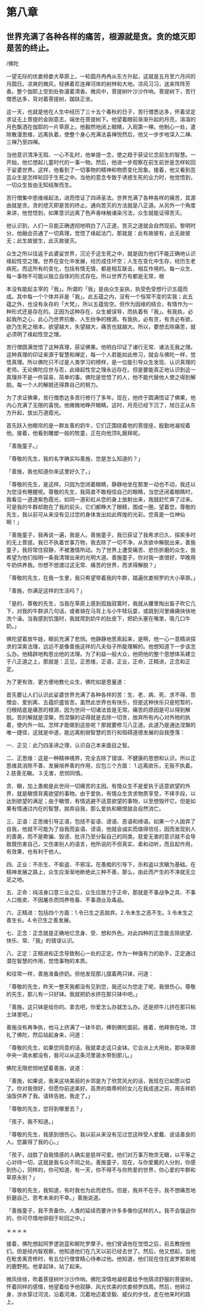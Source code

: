 # 第八章

## 世界充满了各种各样的痛苦，根源就是贪。贪的熄灭即是苦的终止。

/佛陀


一望无际的优娄频娄大草原上，一轮圆月冉冉从东方升起，这就是五月至六月间的月圆日。凉爽的微风，轻拂着尼连禅河岸的树林和大地。凉风习习，送来阵阵芳香。整个伽耶上空到处弥漫着清香。微风中，菩提树叶沙沙作响。菩提树下，苦行僧悉达多，背对着菩提树，跏趺正坐。

这一天，也就是他在人生中经历了三十五个春秋的日子，苦行僧悉达多，怀着坚定求证无上菩提的金刚意志，端坐在菩提树下。他望着眼前渐渐升起的月亮，溶溶的月色飘洒在伽耶的一片草原上。他毅然地闭上眼睛，入观第一禅。他制心一处，遣除散漫思维，远离执着，使整个身心充满法喜禅悦然后，他又一步步地深入二禅、三禅乃至四禅。

当他意识清净无瑕、一心不乱时，他单提一念，使之趋于获证忆念前生的智慧。一开始，他忆想起儿童时代的一事一物。然后，他进一步观察在前生前世是怎样轮回于娑婆世界。这样，他看到了一切事物的精神和物质变化现象。接着，他又看到芸芸众生是怎样轮回于生死之中。当他的意念专致于诱惑生死的业力时，他觉悟到，一切众生皆由无知结聚而生。

苦行僧集中思维缘起法，进而悟证了四谛圣法。世界充满了各种各样的痛苦，其源由就是贪。贪的熄灭即是苦的终止。通向苦灭的方法就是八正道。从另外一个角度来讲，他觉悟到，如果意识远离了色声香味触诸染污法，众生就能证得苦灭。

他认识到，人们一旦能正确透彻地明白了八正道，苦灭之道就会自然现前。黎明时分，他融会员通了一切真理，觉悟了缘起法门，那就是：此有故彼有，此无故彼无；此生故彼生，此灭故彼灭。

众生之所以往返于此婆娑世界，沉沦于这生死之中，就是因为他们不能正确地认识缘起性空之理。世界在变化中发展，经历成住坏空；人生在变化中生存，经历生老病死。而这所有的变化，包括有情无情，都是相互联击，相互作用的。每一众生、每一事物不可能以独立自体的形式存在。所以世界万有都是无常，根


本没有能起主宰的「我」。所谓的「我」是由众生妄执，执受色受想行识五蕴而成。其中每一个个体并非是「我」。此五蕴之内，没有一个恒常不变的实我；此五蕴之外，也没有永存的「大梵」，所以五蕴皆空。但作为因缘的结合，有情作为一种形式还是存在的。正因为这种存在，众生被误导，而执着有「我」。有我执，必起我所之心，此心乃世界抗衡、人生纷争的根源。有我执，必有贪，有贪必有欲，欲乃生死之根本。欲望越大，失望越大，痛苦也就越大。所以，要想去除痛苦，就必须明了缘起性空之理。

苦行僧圆满觉悟了这种真理，获证佛果。他明白印证了诸行无常、诸法无我之理。这种真理的印证来源于智慧和禅定，每一个人若能如此修习，就会与佛陀一样，觉悟真理。所以佛陀只不过是人类学习的榜样，是一位能引导众生发现、认识真理的老师。无论佛陀应世与否，此缘起性空之理永远存在。但是要能真正地认识到这一真理并不是一件容易、简单的事。佛陀是觉悟了的人，他不能代替他人使之得到解脱。每一个人的解脱还得靠自己的努力。

为了求证佛果，苦行僧悉达多苦行修行了多年。现在，他终于圆满悟证了佛果，他内心充满了无限的喜悦。他微微地睁开眼睛。这时，月亮已经下沉了，旭日正从东方升起，放出万道霞光。

首先跃入他眼帘的是一群友善的奶牛，它们正围绕着他的菩提座，殷勤地凝视着他。接着，他看到雕塑一般的牧童，正在向他顶礼膜拜呢。

「善施童子。」

「尊敬的先生，我的名字确实叫善施，您是怎么知道的？」

「善施，我也知道你来这里好久了。」

「尊敬的先生，是这样。只因为您闭着眼睛，静静地坐在那里一动也不动，我还以为您没有睡醒呢。尊敬的先生，我简直不敢相信自己的眼睛，当您还闭着眼睛时，我看见一道道紫色霞光，如同一道彩虹从您的身上放射出来，我就赶忙奔了过来。可是我的牛群却跑在了我的前头，它们都睁大了眼精，围成一圈，望着您。尊敬的先生，我以前可从来没有见过您的身体发出如此辉煌的光彩。您真是一位神仙啊！」

「善施童子，我再说一遍，我是人。善施童子，我已获证了我希求已久、探索多时的无上菩提。我已不执着世事万物，我去除了一切不净，从贪欲中解脱出来，善施童子，我将常住寂静，不被激情所动。为了世界上遭受痛苦、悲伤折磨的众生，我希望为他们指明一条我清理出来的光明大道。善施童子，你对我一直很好，早晚用牛奶供养我。你想不想渡过这无常、痛苦的世界，而求得解脱？」

「尊敬的先生，在我一生里，我只希望带着我的牛群，踏遍优娄频罗的大小草原。」

「善施，你满足这样的生活吗？」

「是的，尊敬的先生，当我在草原上感到孤独寂寞时，我就从腰里掏出笛子吹它几下，对我的牛群讲几句话，或者骑在马背上与小牛犊玩耍，或跳到河里痛痛快快地洗个澡。当我感到饥饿时，我就爬到奶牛的肚皮下，把奶头塞在嘴里，吸几口牛奶。」

佛陀望着放牛娃，眼前充满了悲悯。他静静地思索起来，是啊，他一心一意精进探求的深奥法理，远远不是像善施这样的凡夫俗子所能理解的。他想知道下一步该怎么办。他精辟地构思出他的法理。为了利益一般大众，他把他的整个思想体系建立于八正道之上，那就是：正见，正思维，正语，正业，正命，正精进，正念和正定。

为了更有效、更方便地教化众生，佛陀如是思量道：

首先要让人们认识此娑婆世界充满了各种各样的苦：生、老、病、死、求不得、怨憎会、爱别离、五蕴炽盛皆苦。虽然此世界也有快乐，但是这种快乐只是短暂的，归根结底是痛苦的根源，因为世间一切诸法皆是无常。痛苦的原因是可以得到解脱。苦的解就是涅槃，而涅槃的证得就是去除一切贪，放弃所有内心对外物的执着，使内外一如。怎样才能做到这些呢？那就要修习八正道。此道乃是通达涅槃的唯一捷径，这就是中道，能远离削弱智慧的苦行和阻碍道德发展的自我堕落：


一、正见：此乃四圣谛之理，认识自己本来面目之智。

二、正思维：这是一种精神境界，完全去除了错误、不健康的思想和认识。所以正思维具消除不善、发展培养善的作用，应包三个方面：
1.远离欲乐，无我不执着。
2.慈善无瞋。
3.无害，悲悯同情。

贪、瞋，加上愚痴是此世间一切痛苦的主因。有情众生不是爱执于适意欲望的外界，就是瞋恨背离欲望的事物。由于爱执，有情众生贪求物质享受，不择手段，以达到欲望的满足；由于瞋恨，有情逃避不适意欲望的事物，以至想毁坏它。但是如果有情通过内在的智慧，拋弃自我，那么爱执和瞋恨就会自然消亡。


三、正语：正思维引导正语，包括不妄语、谤语、恶语和绮语。如果一个人拋弃了自我，他就不可能为了自我而妄语、谤语，他就会诚实而值得信任，因而发现别人的善美，而不是欺骗、毁谤、批评乃至分裂自己的同类。慈爱无害的意识就不会导致既伤害自己，又伤害别人的语言，他所说的不但真实，柔和动听，而且起作用，有效果，也有利于他人。

四、正业：不杀生、不偷盗、不邪淫。在愚痴的引导下，杀和盗以贪瞋为基础。在精神发展之路上，众生应渐渐地断绝此三种不善，那么，由此而产生的不净就无立足之地。

五、正命：纯洁身口意三业之后，众生应致力于正命，那就是不事战争之具、不事人口贩卖、不因屠杀而饲养牲畜、不事酒业及毒品。

六、正精进：包括四个方面：1.令已生之恶拋弃。2.令未生之恶不生。3.令未生之善生长。4.令已生之善发展。

七、正念：正念就是正确地忆念身、受、想和外色。对此四种的正念能去除欲望、快乐、常、「我」的错误认识。

八、正定：正精进和正念导致制心一处的正定。作为一种强有力的助手，正定通过潜在智慧的作用，觉悟事物的本质。

和往常一样，善施准备挤奶。但他发现那儿摆着两只钵，问道：

「尊敬的先生，昨天一整天我都没有见到您，我还以为您走了呢，我很伤心。尊敬的先生，那儿有一只好钵。我就把奶水挤在那只钵中吧。」

「善施，这只钵是给你的。拿去吧，你爱怎么办就怎么办。还是把牛儿挤在那只粘土钵里吧。」

善施没有再争执，他马上挤满了一钵牛奶，捧到佛陀面前。接着，他拜倒在地，顶礼了佛陀，然后站起身来，问道：

「尊敬的先生，如果您同意的话，我就拿走这只金钵。它会派上大用处。那块草原中央一滴水都没有，我可以从这条河里装水带到那儿。」

佛陀无限悲悯地望着善施，说道：

「善施，如果说，我来这块美丽的乡郊是为了欣赏风光的话，我现在已如愿以偿了。你对我很好，但愿你前途美好。高贵的南蒂柯的女儿在我成道之前，用吉祥奶油饭供养了我。请转告她，我走了。」

「尊敬的先生，您将到哪里去？」

「孩子，我不知道。」

「尊敬的先生，我感到很伤心。我以前从来没有见过您这样受人爱戴、说话善良的人。您赢得了我的心。」

「孩子，战胜了自我情感的人确实是慈祥可爱。他们对万事万物贪无瞋，以平等之心对待一切，这就是我与众不同之处。善施童子，现在，与你爱戴的人分别，你感到伤心，同样的，你可知道，有一天，你不得不与你热爱的世界，你心爱的牛群和草原永别？」

「尊敬的先生，我知道，有时我也为此而悲伤。但是，我并不在乎。我不想痛苦地折磨自己，思考未来的不幸。」善施说道。

「善施童子，我不责备你。人类的延续而要许许多多像你这样的人。我不会强迫你的，你可尽情地徘徊于轮回之中。」

＊＊＊＊

接着，佛陀想起阿罗逻迦蓝和郁陀罗摩子。他们曾请他在觉悟之后，前去教授他们。但是经内智观察，他知道他们在几天以前已经去世了。然后，他又想起，当他在毗舍离苦修时，有五位行僧曾精心侍奉过他。他知道，他们现在住在波罗那斯城的鹿野苑。他拿起钵，站了起来。

微风徐徐，吹着菩提树叶沙沙作响。佛陀深情地凝视着给予他荫凉舒服的菩提树。怀着同样的感情，他望着给予他寂静、风光优美的优娄频罗四周。然后，他转过身，涉水穿过河流，沿着河滩，沉着地迈着坚毅、威仪的步伐，走在他来时的路上。
